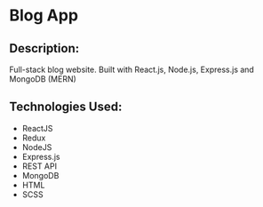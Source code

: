 # Blog App


## Description:

Full-stack blog website. Built with React.js, Node.js, Express.js and MongoDB (MERN)

## Technologies Used:

- ReactJS
- Redux
- NodeJS
- Express.js
- REST API
- MongoDB
- HTML
- SCSS